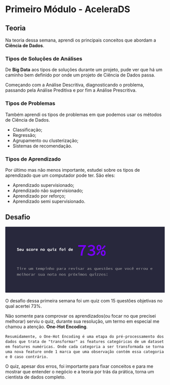 # Primeiro Módulo - AceleraDS

## Teoria

Na teoria dessa semana, aprendi os principais conceitos que abordam a **Ciência de Dados**. 

### Tipos de Soluções de Análises

De **Big Data** aos tipos de soluções durante um projeto, pude ver que há um caminho bem definido por onde um projeto de Ciência de Dados passa.

Começando com a Análise Descritiva, diagnosticando o problema, passando pela Análise Preditiva e por fim a Análise Prescritiva.

### Tipos de Problemas

Também aprendi os tipos de problemas em que podemos usar os métodos de Ciência de Dados. 

- Classificação;
- Regressão;
- Agrupamento ou clusterização;
- Sistemas de recomendação.

### Tipos de Aprendizado

Por último mas não menos importante, estudei sobre os tipos de aprendizado que um computador pode ter. São eles:

- Aprendizado supervisionado;
- Aprendizado não supervisionado;
- Aprendizado por reforço;
- Aprendizado semi supervisionado.

## Desafio

![nota](./nota.png)

O desafio dessa primeira semana foi um quiz com 15 questões objetivas no qual acertei 73%.

Não somente para comprovar os aprendizados(ou focar no que precisei melhorar) serviu o quiz, durante sua resolução, um termo em especial me chamou a atenção. **One-Hot Encoding**.

    Resumidamente, o One-Hot Encoding é uma etapa do pré-processamento dos dados que trata de "transformar" as features categóricas de um dataset em features numéricas. Onde cada categoria a ser transformada se torna uma nova feature onde 1 marca que uma observação contém essa categoria e 0 caso contrário.

O quiz, apesar dos erros, foi importante para fixar conceitos e para me mostrar que entender o negócio e a teoria por trás da prática, torna um cientista de dados completo.
